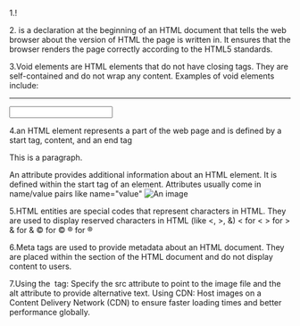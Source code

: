 1.!

2.<!DOCTYPE html> is a declaration at the beginning of an HTML document that tells the web browser about the version of HTML the page is written in. It ensures that the browser renders the page correctly according to the HTML5 standards.

3.Void elements are HTML elements that do not have closing tags. They are self-contained and do not wrap any content. Examples of void elements include:
<img>
<br>
<hr>
<input>
<meta>

4.an HTML element represents a part of the web page and is defined by a start tag, content, and an end tag
<p>This is a paragraph.</p>
An attribute provides additional information about an HTML element. It is defined within the start tag of an element. Attributes usually come in name/value pairs like name="value"
<img src="image.jpg" alt="An image">

5.HTML entities are special codes that represent characters in HTML. They are used to display reserved characters in HTML (like <, >, &) 
&lt; for <
&gt; for >
&amp; for &
&copy; for ©
&reg; for ®

6.Meta tags are used to provide metadata about an HTML document. They are placed within the <head> section of the HTML document and do not display content to users.

7.Using the <img> tag: Specify the src attribute to point to the image file and the alt attribute to provide alternative text.
Using CDN: Host images on a Content Delivery Network (CDN) to ensure faster loading times and better performance globally.
